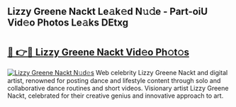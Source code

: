 ## Lizzy Greene Nackt Le𝚊k𝚎d N𝚞𝚍e - Part-oiU Vid𝚎o Photos Le𝚊ks DEtxg

# <h2><a href="http://fb2jcqi.evod.top/?m=Lizzy+Greene+Nackt">🔗 👉🔴 Lizzy Greene Nackt Vid𝚎o Ph𝚘t𝚘s</a></h2>

[![Lizzy Greene Nackt N𝚞d𝚎s](https://i.imgur.com/8V9OHl7.gif)](http://fb2jcqi.evod.top/?m=Lizzy+Greene+Nackt)
Web celebrity Lizzy Greene Nackt and digital artist, renowned for posting dance and lifestyle content through solo and collaborative dance routines and short videos. Visionary artist Lizzy Greene Nackt, celebrated for their creative genius and innovative approach to art. 
